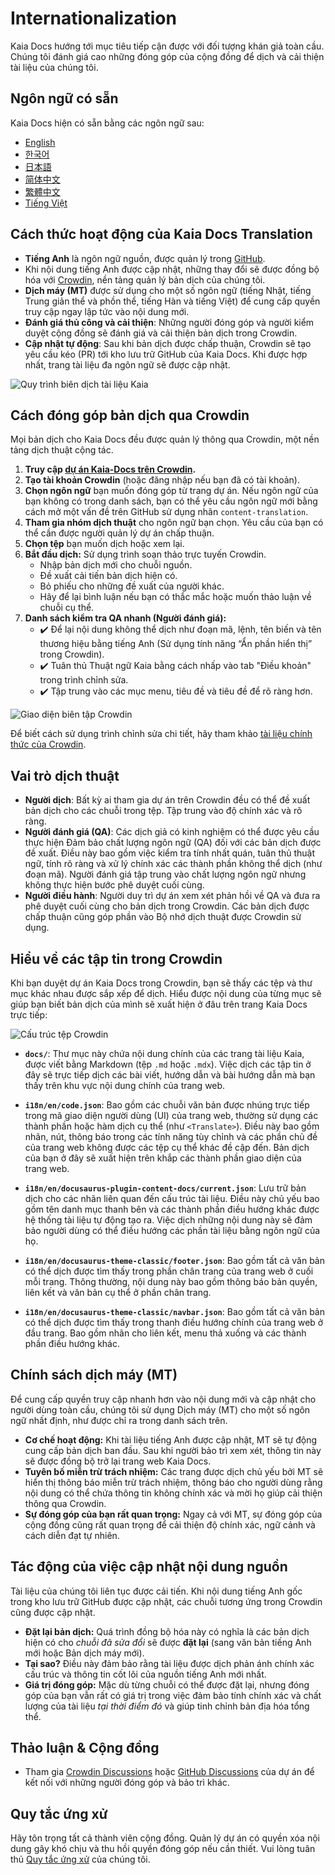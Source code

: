# Internationalization

Kaia Docs hướng tới mục tiêu tiếp cận được với đối tượng khán giả toàn cầu. Chúng tôi đánh giá cao những đóng góp của cộng đồng để dịch và cải thiện tài liệu của chúng tôi.

## Ngôn ngữ có sẵn

Kaia Docs hiện có sẵn bằng các ngôn ngữ sau:

- [English](https://docs.kaia.io/)
- [한국어](https://docs.kaia.io/ko/)
- [日本語](https://docs.kaia.io/ja/)
- [简体中文](https://docs.kaia.io/zh-CN/)
- [繁體中文](https://docs.kaia.io/zh-TW/)
- [Tiếng Việt](https://docs.kaia.io/vi/)

## Cách thức hoạt động của Kaia Docs Translation

- **Tiếng Anh** là ngôn ngữ nguồn, được quản lý trong [GitHub](https://github.com/kaiachain/kaia-docs).
- Khi nội dung tiếng Anh được cập nhật, những thay đổi sẽ được đồng bộ hóa với [Crowdin](https://crowdin.com/project/kaia-docs), nền tảng quản lý bản dịch của chúng tôi.
- **Dịch máy (MT)** được sử dụng cho một số ngôn ngữ (tiếng Nhật, tiếng Trung giản thể và phồn thể, tiếng Hàn và tiếng Việt) để cung cấp quyền truy cập ngay lập tức vào nội dung mới.
- **Đánh giá thủ công và cải thiện**: Những người đóng góp và người kiểm duyệt cộng đồng sẽ đánh giá và cải thiện bản dịch trong Crowdin.
- **Cập nhật tự động**: Sau khi bản dịch được chấp thuận, Crowdin sẽ tạo yêu cầu kéo (PR) tới kho lưu trữ GitHub của Kaia Docs. Khi được hợp nhất, trang tài liệu đa ngôn ngữ sẽ được cập nhật.

![Quy trình biên dịch tài liệu Kaia](/img/misc/translation-workflow.svg)

## Cách đóng góp bản dịch qua Crowdin

Mọi bản dịch cho Kaia Docs đều được quản lý thông qua Crowdin, một nền tảng dịch thuật cộng tác.

1. **Truy cập [dự án Kaia-Docs trên Crowdin](https://crowdin.com/project/kaia-docs).**
2. **Tạo tài khoản Crowdin** (hoặc đăng nhập nếu bạn đã có tài khoản).
3. **Chọn ngôn ngữ** bạn muốn đóng góp từ trang dự án. Nếu ngôn ngữ của bạn không có trong danh sách, bạn có thể yêu cầu ngôn ngữ mới bằng cách mở một vấn đề trên GitHub sử dụng nhãn `content-translation`.
4. **Tham gia nhóm dịch thuật** cho ngôn ngữ bạn chọn. Yêu cầu của bạn có thể cần được người quản lý dự án chấp thuận.
5. **Chọn tệp** bạn muốn dịch hoặc xem lại.
6. **Bắt đầu dịch:** Sử dụng trình soạn thảo trực tuyến Crowdin.
   - Nhập bản dịch mới cho chuỗi nguồn.
   - Đề xuất cải tiến bản dịch hiện có.
   - Bỏ phiếu cho những đề xuất của người khác.
   - Hãy để lại bình luận nếu bạn có thắc mắc hoặc muốn thảo luận về chuỗi cụ thể.
7. **Danh sách kiểm tra QA nhanh (Người đánh giá):**
   - ✔️ Để lại nội dung không thể dịch như đoạn mã, lệnh, tên biến và tên thương hiệu bằng tiếng Anh (Sử dụng tính năng “Ẩn phần hiển thị” trong Crowdin).
   - ✔️ Tuân thủ Thuật ngữ Kaia bằng cách nhấp vào tab "Điều khoản" trong trình chỉnh sửa.
   - ✔️ Tập trung vào các mục menu, tiêu đề và tiêu đề để rõ ràng hơn.

![Giao diện biên tập Crowdin](/img/misc/crowdin-editor.png)

Để biết cách sử dụng trình chỉnh sửa chi tiết, hãy tham khảo [tài liệu chính thức của Crowdin](https://support.crowdin.com/online-editor/).

## Vai trò dịch thuật

- **Người dịch**: Bất kỳ ai tham gia dự án trên Crowdin đều có thể đề xuất bản dịch cho các chuỗi trong tệp. Tập trung vào độ chính xác và rõ ràng.
- **Người đánh giá (QA)**: Các dịch giả có kinh nghiệm có thể được yêu cầu thực hiện Đảm bảo chất lượng ngôn ngữ (QA) đối với các bản dịch được đề xuất. Điều này bao gồm việc kiểm tra tính nhất quán, tuân thủ thuật ngữ, tính rõ ràng và xử lý chính xác các thành phần không thể dịch (như đoạn mã). Người đánh giá tập trung vào chất lượng ngôn ngữ nhưng không thực hiện bước phê duyệt cuối cùng.
- **Người điều hành**: Người duy trì dự án xem xét phản hồi về QA và đưa ra phê duyệt cuối cùng cho bản dịch trong Crowdin. Các bản dịch được chấp thuận cũng góp phần vào Bộ nhớ dịch thuật được Crowdin sử dụng.

## Hiểu về các tập tin trong Crowdin

Khi bạn duyệt dự án Kaia Docs trong Crowdin, bạn sẽ thấy các tệp và thư mục khác nhau được sắp xếp để dịch. Hiểu được nội dung của từng mục sẽ giúp bạn biết bản dịch của mình sẽ xuất hiện ở đâu trên trang Kaia Docs trực tiếp:

![Cấu trúc tệp Crowdin](/img/misc/crowdin-dashboard.png)

- **`docs/`**: Thư mục này chứa nội dung chính của các trang tài liệu Kaia, được viết bằng Markdown (tệp `.md` hoặc `.mdx`). Việc dịch các tập tin ở đây sẽ trực tiếp dịch các bài viết, hướng dẫn và bài hướng dẫn mà bạn thấy trên khu vực nội dung chính của trang web.

- **`i18n/en/code.json`**: Bao gồm các chuỗi văn bản được nhúng trực tiếp trong mã giao diện người dùng (UI) của trang web, thường sử dụng các thành phần hoặc hàm dịch cụ thể (như `<Translate>`). Điều này bao gồm nhãn, nút, thông báo trong các tính năng tùy chỉnh và các phần chủ đề của trang web không được các tệp cụ thể khác đề cập đến. Bản dịch của bạn ở đây sẽ xuất hiện trên khắp các thành phần giao diện của trang web.

- **`i18n/en/docusaurus-plugin-content-docs/current.json`**: Lưu trữ bản dịch cho các nhãn liên quan đến cấu trúc tài liệu. Điều này chủ yếu bao gồm tên danh mục thanh bên và các thành phần điều hướng khác được hệ thống tài liệu tự động tạo ra. Việc dịch những nội dung này sẽ đảm bảo người dùng có thể điều hướng các phần tài liệu bằng ngôn ngữ của họ.

- **`i18n/en/docusaurus-theme-classic/footer.json`**: Bao gồm tất cả văn bản có thể dịch được tìm thấy trong phần chân trang của trang web ở cuối mỗi trang. Thông thường, nội dung này bao gồm thông báo bản quyền, liên kết và văn bản cụ thể ở phần chân trang.

- **`i18n/en/docusaurus-theme-classic/navbar.json`**: Bao gồm tất cả văn bản có thể dịch được tìm thấy trong thanh điều hướng chính của trang web ở đầu trang. Bao gồm nhãn cho liên kết, menu thả xuống và các thành phần điều hướng khác.

## Chính sách dịch máy (MT)

Để cung cấp quyền truy cập nhanh hơn vào nội dung mới và cập nhật cho người dùng toàn cầu, chúng tôi sử dụng Dịch máy (MT) cho một số ngôn ngữ nhất định, như được chỉ ra trong danh sách trên.

- **Cơ chế hoạt động:** Khi tài liệu tiếng Anh được cập nhật, MT sẽ tự động cung cấp bản dịch ban đầu. Sau khi người bảo trì xem xét, thông tin này sẽ được đồng bộ trở lại trang web Kaia Docs.
- **Tuyên bố miễn trừ trách nhiệm:** Các trang được dịch chủ yếu bởi MT sẽ hiển thị thông báo miễn trừ trách nhiệm, thông báo cho người dùng rằng nội dung có thể chứa thông tin không chính xác và mời họ giúp cải thiện thông qua Crowdin.
- **Sự đóng góp của bạn rất quan trọng:** Ngay cả với MT, sự đóng góp của cộng đồng cũng rất quan trọng để cải thiện độ chính xác, ngữ cảnh và cách diễn đạt tự nhiên.

## Tác động của việc cập nhật nội dung nguồn

Tài liệu của chúng tôi liên tục được cải tiến. Khi nội dung tiếng Anh gốc trong kho lưu trữ GitHub được cập nhật, các chuỗi tương ứng trong Crowdin cũng được cập nhật.

- **Đặt lại bản dịch:** Quá trình đồng bộ hóa này có nghĩa là các bản dịch hiện có cho _chuỗi đã sửa đổi_ sẽ được **đặt lại** (sang văn bản tiếng Anh mới hoặc Bản dịch máy mới).
- **Tại sao?** Điều này đảm bảo rằng tài liệu được dịch phản ánh chính xác cấu trúc và thông tin cốt lõi của nguồn tiếng Anh mới nhất.
- **Giá trị đóng góp:** Mặc dù từng chuỗi có thể được đặt lại, nhưng đóng góp của bạn vẫn rất có giá trị trong việc đảm bảo tính chính xác và chất lượng của tài liệu _tại thời điểm đó_ và giúp tinh chỉnh bản địa hóa tổng thể.

## Thảo luận & Cộng đồng

- Tham gia [Crowdin Discussions](https://crowdin.com/project/kaia-docs/discussions) hoặc [GitHub Discussions](https://github.com/kaiachain/kaia-docs/discussions) của dự án để kết nối với những người đóng góp và bảo trì khác.

## Quy tắc ứng xử

Hãy tôn trọng tất cả thành viên cộng đồng. Quản lý dự án có quyền xóa nội dung gây khó chịu và thu hồi quyền đóng góp nếu cần thiết. Vui lòng tuân thủ [Quy tắc ứng xử](https://github.com/kaiachain/kaia-docs/blob/main/code-of-conduct.md) của chúng tôi.